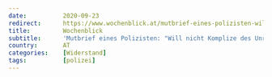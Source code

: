 ```yaml
---
date:          2020-09-23
redirect:      https://www.wochenblick.at/mutbrief-eines-polizisten-will-nicht-komplize-des-unrechts-sein/
title:         Wochenblick
subtitle:      'Mutbrief eines Polizisten: "Will nicht Komplize des Unrechts sein"'
country:       AT
categories:    [Widerstand]
tags:          [polizei]
---
```

